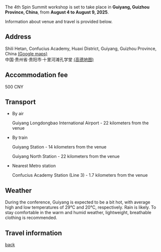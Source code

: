 The 4th Spin Summit workshop is set to take place in **Guiyang, Guizhou Province, China**, from **August 4 to August 9, 2025**. 

Information about venue and travel is provided below.

## Address

Shili Hetan, Confucius Academy, Huaxi District, Guiyang, Guizhou Province, China [(Google maps)](https://maps.app.goo.gl/3pvcHKPwgRqdGVD37) <br>
中国·贵州省·贵阳市·十里河滩孔学堂 [(高德地图)](https://surl.amap.com/2H4MBvE14dxC)

## Accommodation fee

500 CNY

## Transport

- By air

    Guiyang Longdongbao International Airport - 22 kilometers from the venue

- By train

    Guiyang Station - 14 kilometers from the venue <br>

    Guiyang North Station - 22 kilometers from the venue

- Nearest Metro station

    Confucius Academy Station (Line 3) - 1.7 kilometers from the venue

## Weather

During the conference, Guiyang is expected to be a bit hot, with average high and low temperatures of 29°C and 20°C, respectively. Rain is likely. To stay comfortable in the warm and humid weather, lightweight, breathable clothing is recommended.

## Travel information

[back](./)
